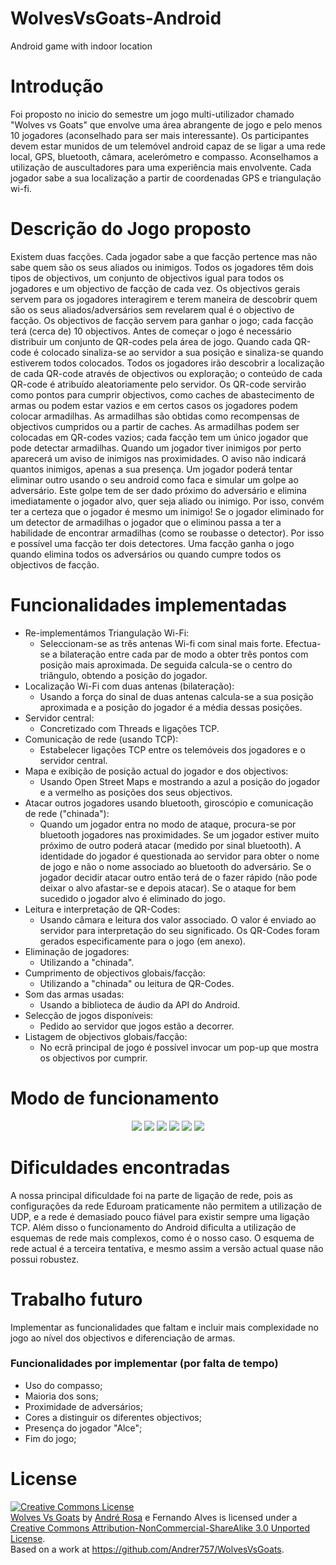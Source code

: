 # WolvesVsGoats-Android
Android game with indoor location

# Introdução
Foi proposto no inicio do semestre um jogo multi-utilizador chamado &quot;Wolves vs Goats&quot; que envolve uma área abrangente de jogo e pelo menos 10 jogadores (aconselhado para ser mais interessante). Os participantes devem estar munidos de um telemóvel android capaz de se ligar a uma rede local, GPS, bluetooth, câmara, acelerómetro e compasso. Aconselhamos a utilização de auscultadores para uma experiência mais envolvente. Cada jogador sabe a sua localização a partir de coordenadas GPS e triangulação wi-fi.

# Descrição do Jogo proposto
Existem duas facções. Cada jogador sabe a que facção pertence mas não sabe quem são os seus aliados ou inimigos. Todos os jogadores têm dois tipos de objectivos, um conjunto de objectivos igual para todos os jogadores e um objectivo de facção de cada vez. Os objectivos gerais servem para os jogadores interagirem e terem maneira de descobrir quem são os seus aliados/adversários sem revelarem qual é o objectivo de facção. Os objectivos de facção servem para ganhar o jogo; cada facção terá (cerca de) 10 objectivos.
Antes de começar o jogo é necessário distribuir um conjunto de QR-codes pela área de jogo. Quando cada QR-code é colocado sinaliza-se ao servidor a sua posição e sinaliza-se quando estiverem todos colocados. Todos os jogadores irão descobrir a localização de cada QR-code através de objectivos ou exploração; o conteúdo de cada QR-code é atribuído aleatoriamente pelo servidor. Os QR-code servirão como pontos para cumprir objectivos, como caches de abastecimento de armas ou podem estar vazios e em certos casos os jogadores podem colocar armadilhas. As armadilhas são obtidas como recompensas de objectivos cumpridos ou a partir de caches. As armadilhas podem ser colocadas em QR-codes vazios; cada facção tem um único jogador que pode detectar armadilhas.
Quando um jogador tiver inimigos por perto aparecerá um aviso de inimigos nas proximidades. O aviso não indicará quantos inimigos, apenas a sua presença. Um jogador poderá tentar eliminar outro usando o seu android como faca e simular um golpe ao adversário. Este golpe tem de ser dado próximo do adversário e elimina imediatamente o jogador alvo, quer seja aliado ou inimigo. Por isso, convém ter a certeza que o jogador é mesmo um inimigo! Se o jogador eliminado for um detector de armadilhas o jogador que o eliminou passa a ter a habilidade de encontrar armadilhas (como se roubasse o detector). Por isso e possível uma facção ter dois detectores.
Uma facção ganha o jogo quando elimina todos os adversários ou quando cumpre todos os objectivos de facção.

# Funcionalidades implementadas
- Re-implementámos Triangulação Wi-Fi:
  - Seleccionam-se as três antenas Wi-fi com sinal mais forte. Efectua-se a bilateração entre cada par de modo a obter três pontos com posição mais aproximada. De seguida calcula-se o centro do triângulo, obtendo a posição do jogador.
- Localização Wi-Fi com duas antenas (bilateração):
  - Usando a força do sinal de duas antenas calcula-se a sua posição aproximada e a posição do jogador é a média dessas posições.
- Servidor central:
  - Concretizado com Threads e ligações TCP.
- Comunicação de rede (usando TCP):
  - Estabelecer ligações TCP entre os telemóveis dos jogadores e o servidor central.
- Mapa e exibição de posição actual do jogador e dos objectivos:
  - Usando Open Street Maps e mostrando a azul a posição do jogador e a vermelho as posições dos seus objectivos.
- Atacar outros jogadores usando bluetooth, giroscópio e comunicação de rede (&quot;chinada&quot;):
  - Quando um jogador entra no modo de ataque, procura-se por bluetooth jogadores nas proximidades. Se um jogador estiver muito próximo de outro poderá atacar (medido por sinal bluetooth). A identidade do jogador é questionada ao servidor para obter o nome de jogo e não o nome associado ao bluetooth do adversário. Se o jogador decidir atacar outro então terá de o fazer rápido (não pode deixar o alvo afastar-se e depois atacar). Se o ataque for bem sucedido o jogador alvo é eliminado do jogo.
- Leitura e interpretação de QR-Codes:
  - Usando câmara e leitura dos valor associado. O valor é enviado ao servidor para interpretação do seu significado. Os QR-Codes foram gerados especificamente para o jogo (em anexo).
- Eliminação de jogadores:
  - Utilizando a &quot;chinada&quot;.
- Cumprimento de objectivos globais/facção:
  - Utilizando a &quot;chinada&quot; ou leitura de QR-Codes.
- Som das armas usadas:
  - Usando a biblioteca de áudio da API do Android.
- Selecção de jogos disponíveis:
  - Pedido ao servidor que jogos estão a decorrer.
- Listagem de objectivos globais/facção:
  - No ecrã principal de jogo é possível invocar um pop-up que mostra os objectivos por cumprir.

# Modo de funcionamento
<div align="center">
<img src="screenshots/wvg1.png" />
<img src="screenshots/wvg2.png" />
<img src="screenshots/wvg3.png" />
<img src="screenshots/wvg4.png" />
<img src="screenshots/wvg5.png" />
<img src="screenshots/wvg6.png" />
</div>

# Dificuldades encontradas
A nossa principal dificuldade foi na parte de ligação de rede, pois as configurações da rede Eduroam praticamente não permitem a utilização de UDP, e a rede é demasiado pouco fiável para existir sempre uma ligação TCP. Além disso o funcionamento do Android dificulta a utilização de esquemas de rede mais complexos, como é o nosso caso. O esquema de rede actual é a terceira tentativa, e mesmo assim a versão actual quase não possui robustez.

# Trabalho futuro
Implementar as funcionalidades que faltam e incluir mais complexidade no jogo ao nível dos objectivos e diferenciação de armas.

### Funcionalidades por implementar (por falta de tempo)
- Uso do compasso;
- Maioria dos sons;
- Proximidade de adversários;
- Cores a distinguir os diferentes objectivos;
- Presença do jogador &quot;Alce&quot;;
- Fim do jogo;

# License
<a rel="license" href="http://creativecommons.org/licenses/by-nc-sa/3.0/deed.en_US"><img alt="Creative Commons License" style="border-width:0" src="http://i.creativecommons.org/l/by-nc-sa/3.0/88x31.png" /></a><br /><a xmlns:cc="http://creativecommons.org/ns#" href="http://wvg.i3portal.net" property="cc:attributionName" rel="cc:attributionURL">Wolves Vs Goats</a> by <a href="http://about.me/andrer757">André Rosa</a> e Fernando Alves is licensed under a <a rel="license" href="http://creativecommons.org/licenses/by-nc-sa/3.0/deed.en_US">Creative Commons Attribution-NonCommercial-ShareAlike 3.0 Unported License</a>.<br />Based on a work at <a xmlns:dct="http://purl.org/dc/terms/" href="https://github.com/Andrer757/WolvesVsGoats" rel="dct:source">https://github.com/Andrer757/WolvesVsGoats</a>.